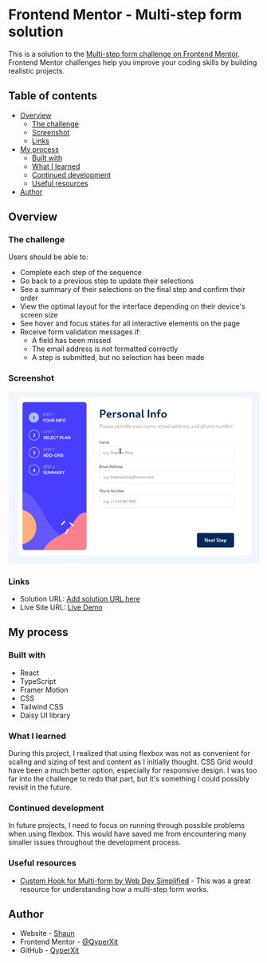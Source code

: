 # Frontend Mentor - Multi-step form solution

This is a solution to the [Multi-step form challenge on Frontend Mentor](https://www.frontendmentor.io/challenges/multistep-form-YVAnSdqQBJ). Frontend Mentor challenges help you improve your coding skills by building realistic projects.

## Table of contents

- [Overview](#overview)
  - [The challenge](#the-challenge)
  - [Screenshot](#screenshot)
  - [Links](#links)
- [My process](#my-process)
  - [Built with](#built-with)
  - [What I learned](#what-i-learned)
  - [Continued development](#continued-development)
  - [Useful resources](#useful-resources)
- [Author](#author)

## Overview

### The challenge

Users should be able to:

- Complete each step of the sequence
- Go back to a previous step to update their selections
- See a summary of their selections on the final step and confirm their order
- View the optimal layout for the interface depending on their device's screen size
- See hover and focus states for all interactive elements on the page
- Receive form validation messages if:
  - A field has been missed
  - The email address is not formatted correctly
  - A step is submitted, but no selection has been made

### Screenshot

![video](./public/gif-exmaple.gif)

### Links

- Solution URL: [Add solution URL here](https://your-solution-url.com)
- Live Site URL: [Live Demo](https://multiform-step-frontmentor.netlify.app/)

## My process

### Built with

- React
- TypeScript
- Framer Motion
- CSS
- Tailwind CSS
- Daisy UI library

### What I learned

During this project, I realized that using flexbox was not as convenient for scaling and sizing of text and content as I initially thought. CSS Grid would have been a much better option, especially for responsive design. I was too far into the challenge to redo that part, but it's something I could possibly revisit in the future.

### Continued development

In future projects, I need to focus on running through possible problems when using flexbox. This would have saved me from encountering many smaller issues throughout the development process.

### Useful resources

- [Custom Hook for Multi-form by Web Dev Simplified](https://webdevsimplified.com/) - This was a great resource for understanding how a multi-step form works.

## Author

- Website - [Shaun](https://shaunmthimkulu.com)
- Frontend Mentor - [@QyperXit](https://www.frontendmentor.io/profile/QyperXit)
- GitHub - [QyperXit](https://github.com/QyperXit)

